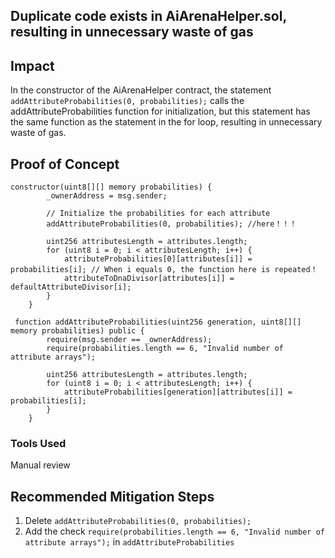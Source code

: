## Duplicate code exists in AiArenaHelper.sol, resulting in unnecessary waste of gas

## Impact
In the constructor of the AiArenaHelper contract, the statement `addAttributeProbabilities(0, probabilities);` calls the addAttributeProbabilities function for initialization, but this statement has the same function as the statement in the for loop, resulting in unnecessary waste of gas.

## Proof of Concept 

```
constructor(uint8[][] memory probabilities) {
        _ownerAddress = msg.sender;

        // Initialize the probabilities for each attribute
        addAttributeProbabilities(0, probabilities); //here！！！

        uint256 attributesLength = attributes.length; 
        for (uint8 i = 0; i < attributesLength; i++) {
            attributeProbabilities[0][attributes[i]] = probabilities[i]; // When i equals 0, the function here is repeated！
            attributeToDnaDivisor[attributes[i]] = defaultAttributeDivisor[i];
        }
    }
```

```
 function addAttributeProbabilities(uint256 generation, uint8[][] memory probabilities) public {
        require(msg.sender == _ownerAddress);
        require(probabilities.length == 6, "Invalid number of attribute arrays");

        uint256 attributesLength = attributes.length;
        for (uint8 i = 0; i < attributesLength; i++) {
            attributeProbabilities[generation][attributes[i]] = probabilities[i];
        }
    }
```

### Tools Used
Manual review

## Recommended Mitigation Steps
1. Delete `addAttributeProbabilities(0, probabilities);`
2. Add the check `require(probabilities.length == 6, "Invalid number of attribute arrays");` in `addAttributeProbabilities`